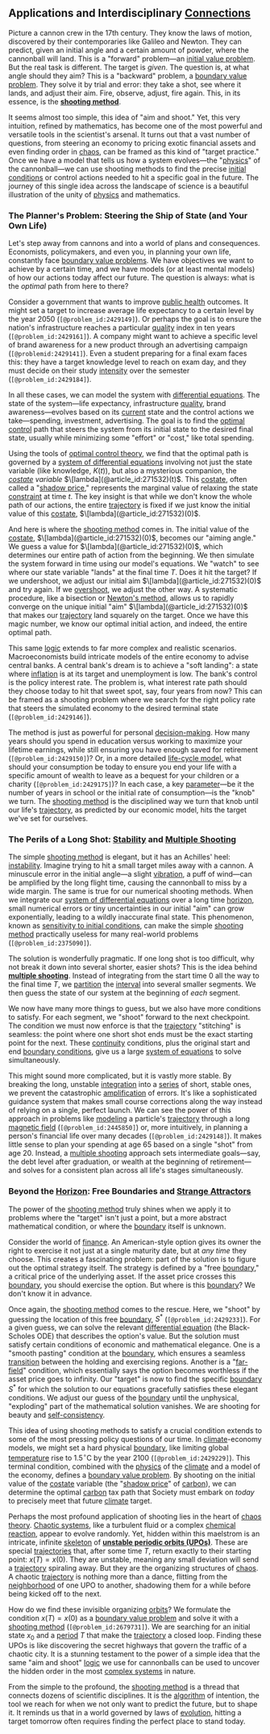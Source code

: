 ## Applications and Interdisciplinary [Connections](@article_id:193345)

Picture a cannon crew in the 17th century. They know the laws of motion, discovered by their contemporaries like Galileo and Newton. They can predict, given an initial angle and a certain amount of powder, where the cannonball will land. This is a "forward" problem—an [initial value problem](@article_id:142259). But the real task is different. The target is *given*. The question is, at what angle should they aim? This is a "backward" problem, a [boundary value problem](@article_id:138259). They solve it by trial and error: they take a shot, see where it lands, and adjust their aim. Fire, observe, adjust, fire again. This, in its essence, is the **[shooting method](@article_id:136141)**.

It seems almost too simple, this idea of "aim and shoot." Yet, this very intuition, refined by mathematics, has become one of the most powerful and versatile tools in the scientist's arsenal. It turns out that a vast number of questions, from steering an economy to pricing exotic financial assets and even finding order in [chaos](@article_id:274809), can be framed as this kind of "target practice." Once we have a model that tells us how a system evolves—the "[physics](@article_id:144980)" of the cannonball—we can use shooting methods to find the precise [initial conditions](@article_id:152369) or control actions needed to hit a specific goal in the future. The journey of this single idea across the landscape of science is a beautiful illustration of the unity of [physics](@article_id:144980) and mathematics.

### The Planner's Problem: Steering the Ship of State (and Your Own Life)

Let's step away from cannons and into a world of plans and consequences. Economists, policymakers, and even you, in planning your own life, constantly face [boundary value problems](@article_id:136710). We have objectives we want to achieve by a certain time, and we have models (or at least mental models) of how our actions today affect our future. The question is always: what is the *optimal* path from here to there?

Consider a government that wants to improve [public health](@article_id:273370) outcomes. It might set a target to increase average life expectancy to a certain level by the year 2050 (`[@problem_id:2429149]`). Or perhaps the goal is to ensure the nation's infrastructure reaches a particular [quality](@article_id:138232) index in ten years (`[@problem_id:2429161]`). A company might want to achieve a specific level of brand awareness for a new product through an advertising campaign (`[@problemid:2429141]`). Even a student preparing for a final exam faces this: they have a target knowledge level to reach on exam day, and they must decide on their study [intensity](@article_id:167270) over the semester (`[@problem_id:2429184]`).

In all these cases, we can model the system with [differential equations](@article_id:142687). The state of the system—life expectancy, infrastructure [quality](@article_id:138232), brand awareness—evolves based on its [current](@article_id:270029) state and the control actions we take—spending, investment, advertising. The goal is to find the [optimal control](@article_id:137985) path that steers the system from its initial state to the desired final state, usually while minimizing some "effort" or "cost," like total spending.

Using the tools of [optimal control theory](@article_id:139498), we find that the optimal path is governed by a [system of differential equations](@article_id:262450) involving not just the state variable (like knowledge, $K(t)$), but also a mysterious companion, the *[costate](@article_id:275770) variable* $\[lambda](@article_id:271532)(t)$. This [costate](@article_id:275770), often called a "[shadow price](@article_id:136543)," represents the marginal value of relaxing the state [constraint](@article_id:203363) at time $t$. The key insight is that while we don't know the whole path of our actions, the entire [trajectory](@article_id:172968) is fixed if we just know the initial value of this [costate](@article_id:275770), $\[lambda](@article_id:271532)(0)$.

And here is where the [shooting method](@article_id:136141) comes in. The initial value of the [costate](@article_id:275770), $\[lambda](@article_id:271532)(0)$, becomes our "aiming angle." We guess a value for $\[lambda](@article_id:271532)(0)$, which determines our entire path of action from the beginning. We then simulate the system forward in time using our model's equations. We "watch" to see where our state variable "lands" at the final time $T$. Does it hit the target? If we undershoot, we adjust our initial aim $\[lambda](@article_id:271532)(0)$ and try again. If we [overshoot](@article_id:146707), we adjust the other way. A systematic procedure, like a bisection or [Newton's method](@article_id:139622), allows us to rapidly converge on the unique initial "aim" $\[lambda](@article_id:271532)(0)$ that makes our [trajectory](@article_id:172968) land squarely on the target. Once we have this magic number, we know our optimal initial action, and indeed, the entire optimal path.

This same [logic](@article_id:266330) extends to far more complex and realistic scenarios. Macroeconomists build intricate models of the entire economy to advise central banks. A central bank's dream is to achieve a "soft landing": a state where [inflation](@article_id:160710) is at its target and unemployment is low. The bank's control is the policy interest rate. The problem is, what interest rate path should they choose today to hit that sweet spot, say, four years from now? This can be framed as a shooting problem where we search for the right policy rate that steers the simulated economy to the desired terminal state (`[@problem_id:2429146]`).

The method is just as powerful for personal [decision-making](@article_id:137659). How many years should you spend in education versus working to maximize your lifetime earnings, while still ensuring you have enough saved for retirement (`[@problem_id:2429150]`)? Or, in a more detailed [life-cycle model](@article_id:136481), what should your consumption be today to ensure you end your life with a specific amount of wealth to leave as a bequest for your children or a charity (`[@problem_id:2429175]`)? In each case, a key [parameter](@article_id:174151)—be it the number of years in school or the initial rate of consumption—is the "knob" we turn. The [shooting method](@article_id:136141) is the disciplined way we turn that knob until our life's [trajectory](@article_id:172968), as predicted by our economic model, hits the target we've set for ourselves.

### The Perils of a Long Shot: [Stability](@article_id:142499) and [Multiple Shooting](@article_id:168652)

The simple [shooting method](@article_id:136141) is elegant, but it has an Achilles' heel: [instability](@article_id:175857). Imagine trying to hit a small target miles away with a cannon. A minuscule error in the initial angle—a slight [vibration](@article_id:162485), a puff of wind—can be amplified by the long flight time, causing the cannonball to miss by a wide margin. The same is true for our numerical shooting methods. When we integrate our [system of differential equations](@article_id:262450) over a long time [horizon](@article_id:192169), small numerical errors or tiny uncertainties in our initial "aim" can grow exponentially, leading to a wildly inaccurate final state. This phenomenon, known as [sensitivity to initial conditions](@article_id:263793), can make the simple [shooting method](@article_id:136141) practically useless for many real-world problems (`[@problem_id:2375090]`).

The solution is wonderfully pragmatic. If one long shot is too difficult, why not break it down into several shorter, easier shots? This is the idea behind **[multiple shooting](@article_id:168652)**. Instead of integrating from the start time $0$ all the way to the final time $T$, we [partition](@article_id:154740) the [interval](@article_id:158498) into several smaller segments. We then guess the state of our system at the beginning of *each* segment.

We now have many more things to guess, but we also have more conditions to satisfy. For each segment, we "shoot" forward to the next checkpoint. The condition we must now enforce is that the [trajectory](@article_id:172968) "stitching" is seamless: the point where one short shot ends must be the exact starting point for the next. These [continuity](@article_id:136156) conditions, plus the original start and end [boundary conditions](@article_id:139247), give us a large [system of equations](@article_id:201334) to solve simultaneously.

This might sound more complicated, but it is vastly more stable. By breaking the long, unstable [integration](@article_id:158448) into a [series](@article_id:260342) of short, stable ones, we prevent the catastrophic [amplification](@article_id:272757) of errors. It's like a sophisticated guidance system that makes small course corrections along the way instead of relying on a single, perfect launch. We can see the power of this approach in problems like [modeling](@article_id:268079) a particle's [trajectory](@article_id:172968) through a long [magnetic field](@article_id:152802) (`[@problem_id:2445850]`) or, more intuitively, in planning a person's financial life over many decades (`[@problem_id:2429148]`). It makes little sense to plan your spending at age 65 based on a single "shot" from age 20. Instead, a [multiple shooting](@article_id:168652) approach sets intermediate goals—say, the debt level after graduation, or wealth at the beginning of retirement—and solves for a consistent plan across all life's stages simultaneously.

### Beyond the [Horizon](@article_id:192169): Free Boundaries and [Strange Attractors](@article_id:142008)

The power of the [shooting method](@article_id:136141) truly shines when we apply it to problems where the "target" isn't just a point, but a more abstract mathematical condition, or where the [boundary](@article_id:158527) itself is unknown.

Consider the world of [finance](@article_id:144433). An American-style option gives its owner the right to exercise it not just at a single maturity date, but at *any time* they choose. This creates a fascinating problem: part of the solution is to figure out the optimal strategy itself. The strategy is defined by a "free [boundary](@article_id:158527)," a critical price of the underlying asset. If the asset price crosses this [boundary](@article_id:158527), you should exercise the option. But where is this [boundary](@article_id:158527)? We don't know it in advance.

Once again, the [shooting method](@article_id:136141) comes to the rescue. Here, we "shoot" by guessing the location of this free [boundary](@article_id:158527), $S^{\ast}$ (`[@problem_id:2429233]`). For a given guess, we can solve the relevant [differential equation](@article_id:263690) (the Black-Scholes ODE) that describes the option's value. But the solution must satisfy certain conditions of economic and mathematical elegance. One is a "smooth pasting" condition at the [boundary](@article_id:158527), which ensures a seamless [transition](@article_id:261141) between the holding and exercising regions. Another is a "[far-field](@article_id:268794)" condition, which essentially says the option becomes worthless if the asset price goes to infinity. Our "target" is now to find the specific [boundary](@article_id:158527) $S^{\ast}$ for which the solution to our equations gracefully satisfies these elegant conditions. We adjust our guess of the [boundary](@article_id:158527) until the unphysical, "exploding" part of the mathematical solution vanishes. We are shooting for beauty and [self-consistency](@article_id:160395).

This idea of using shooting methods to satisfy a crucial condition extends to some of the most pressing policy questions of our time. In [climate](@article_id:144739)-economy models, we might set a hard physical [boundary](@article_id:158527), like limiting global [temperature](@article_id:145715) rise to $1.5^\circ \text{C}$ by the year 2100 (`[@problem_id:2429229]`). This terminal condition, combined with the [physics](@article_id:144980) of the [climate](@article_id:144739) and a model of the economy, defines a [boundary value problem](@article_id:138259). By shooting on the initial value of the [costate](@article_id:275770) variable (the "[shadow price](@article_id:136543)" of [carbon](@article_id:149718)), we can determine the optimal [carbon](@article_id:149718) tax path that Society must embark on *today* to precisely meet that future [climate](@article_id:144739) target.

Perhaps the most profound application of shooting lies in the heart of [chaos theory](@article_id:141520). [Chaotic systems](@article_id:138823), like a turbulent fluid or a complex [chemical reaction](@article_id:146479), appear to evolve randomly. Yet, hidden within this maelstrom is an intricate, infinite [skeleton](@article_id:264913) of **[unstable periodic orbits (UPOs)](@article_id:268225)**. These are special [trajectories](@article_id:273930) that, after some time $T$, return exactly to their starting point: $x(T) = x(0)$. They are unstable, meaning any small deviation will send a [trajectory](@article_id:172968) spiraling away. But they are the organizing structures of [chaos](@article_id:274809). A chaotic [trajectory](@article_id:172968) is nothing more than a dance, flitting from the [neighborhood](@article_id:143281) of one UPO to another, shadowing them for a while before being kicked off to the next.

How do we find these invisible organizing [orbits](@article_id:261137)? We formulate the condition $x(T) = x(0)$ as a [boundary value problem](@article_id:138259) and solve it with a [shooting method](@article_id:136141) (`[@problem_id:2679731]`). We are searching for an initial state $x_0$ and a [period](@article_id:169165) $T$ that make the [trajectory](@article_id:172968) a closed loop. Finding these UPOs is like discovering the secret highways that govern the traffic of a chaotic city. It is a stunning testament to the power of a simple idea that the same "aim and shoot" [logic](@article_id:266330) we use for cannonballs can be used to uncover the hidden order in the most [complex systems](@article_id:137572) in nature.

From the simple to the profound, the [shooting method](@article_id:136141) is a thread that connects dozens of scientific disciplines. It is the [algorithm](@article_id:267625) of intention, the tool we reach for when we not only want to predict the future, but to shape it. It reminds us that in a world governed by laws of [evolution](@article_id:143283), hitting a target tomorrow often requires finding the perfect place to stand today.